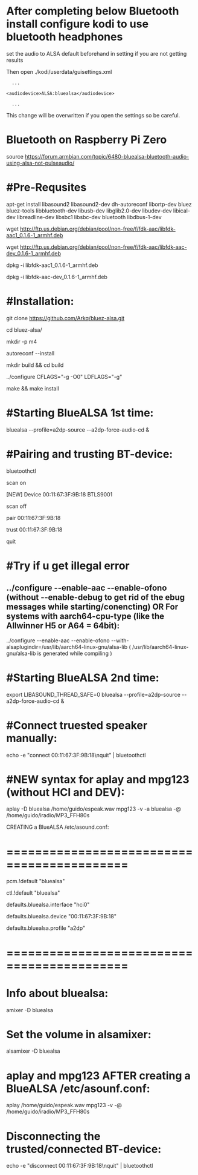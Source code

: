 # After completing below Bluetooth install configure kodi to use bluetooth headphones

set the audio to ALSA default beforehand in setting if you are not getting results

Then open ./kodi/userdata/guisettings.xml

<audiooutput>

      ...
      
    <audiodevice>ALSA:bluealsa</audiodevice>
      
      ...
      
This change will be overwritten if you open the settings so be careful.

# Bluetooth on Raspberry Pi Zero

source https://forum.armbian.com/topic/6480-bluealsa-bluetooth-audio-using-alsa-not-pulseaudio/

#Pre-Requsites
=============================================
apt-get install libasound2 libasound2-dev dh-autoreconf libortp-dev bluez bluez-tools libbluetooth-dev libusb-dev libglib2.0-dev libudev-dev libical-dev libreadline-dev libsbc1 libsbc-dev bluetooth libdbus-1-dev

wget http://ftp.us.debian.org/debian/pool/non-free/f/fdk-aac/libfdk-aac1_0.1.6-1_armhf.deb

wget http://ftp.us.debian.org/debian/pool/non-free/f/fdk-aac/libfdk-aac-dev_0.1.6-1_armhf.deb

dpkg -i libfdk-aac1_0.1.6-1_armhf.deb

dpkg -i libfdk-aac-dev_0.1.6-1_armhf.deb

#Installation:
=============================================
git clone https://github.com/Arkq/bluez-alsa.git

cd bluez-alsa/

mkdir -p m4

autoreconf --install

mkdir build && cd build

../configure CFLAGS="-g -O0" LDFLAGS="-g"

make && make install

#Starting BlueALSA 1st time:
=============================================
bluealsa --profile=a2dp-source --a2dp-force-audio-cd &

#Pairing and trusting BT-device:
=============================================
bluetoothctl

scan on

[NEW] Device 00:11:67:3F:9B:18 BTLS9001

scan off

pair 00:11:67:3F:9B:18

trust 00:11:67:3F:9B:18

quit


#Try if u get illegal error
=============================================
../configure --enable-aac --enable-ofono
(without --enable-debug to get rid of the ebug messages while starting/conencting)
OR
For systems with aarch64-cpu-type (like the Allwinner H5 or A64 = 64bit):
-------------------------------------------------------------------------
../configure --enable-aac --enable-ofono --with-alsaplugindir=/usr/lib/aarch64-linux-gnu/alsa-lib
( /usr/lib/aarch64-linux-gnu/alsa-lib is generated while compiling )


#Starting BlueALSA 2nd time:
=============================================
export LIBASOUND_THREAD_SAFE=0
bluealsa --profile=a2dp-source --a2dp-force-audio-cd &


#Connect truested speaker manually:
=============================================
echo -e "connect 00:11:67:3F:9B:18\nquit" | bluetoothctl


#NEW syntax for aplay and mpg123 (without HCI and DEV):
============================================
aplay -D bluealsa /home/guido/espeak.wav
mpg123 -v -a bluealsa -@ /home/guido/iradio/MP3_FFH80s

CREATING a BlueALSA /etc/asound.conf:
# ===========================================

pcm.!default "bluealsa"

ctl.!default "bluealsa"

defaults.bluealsa.interface "hci0"

defaults.bluealsa.device "00:11:67:3F:9B:18"

defaults.bluealsa.profile "a2dp"

# ===========================================

Info about bluealsa:
=============================================
amixer -D bluealsa

Set the volume in alsamixer:
=============================================
alsamixer -D bluealsa


aplay and mpg123 AFTER creating a BlueALSA /etc/asounf.conf:
=============================================
aplay /home/guido/espeak.wav
mpg123 -v -@ /home/guido/iradio/MP3_FFH80s


Disconnecting the trusted/connected BT-device:
=============================================
echo -e "disconnect 00:11:67:3F:9B:18\nquit" | bluetoothctl 
